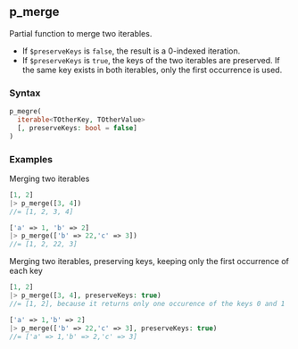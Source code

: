[//]: # (This file is autogenerated)

## p_merge

Partial function to merge two iterables.
 - If `$preserveKeys` is `false`, the result is a 0-indexed iteration.
 - If `$preserveKeys` is `true`, the keys of the two iterables are preserved. If the same key exists in both iterables, only the first occurrence is used.

### Syntax
```php
p_megre(
  iterable<TOtherKey, TOtherValue>
  [, preserveKeys: bool = false]
)
```

### Examples
Merging two iterables
```php
[1, 2]
|> p_merge([3, 4])
//= [1, 2, 3, 4]
```
```php
['a' => 1, 'b' => 2]
|> p_merge(['b' => 22,'c' => 3])
//= [1, 2, 22, 3]
```
Merging two iterables, preserving keys, keeping only the first occurrence of each key
```php
[1, 2]
|> p_merge([3, 4], preserveKeys: true)
//= [1, 2], because it returns only one occurence of the keys 0 and 1
```
```php
['a' => 1,'b' => 2]
|> p_merge(['b' => 22,'c' => 3], preserveKeys: true)
//= ['a' => 1,'b' => 2,'c' => 3]
```
